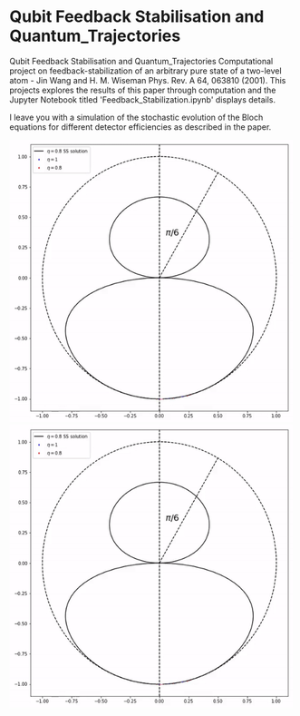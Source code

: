 # Qubit Feedback Stabilisation and Quantum_Trajectories
Qubit Feedback Stabilisation and Quantum_Trajectories Computational project on feedback-stabilization of an arbitrary pure state of a two-level atom - Jin Wang and H. M. Wiseman Phys. Rev. A 64, 063810 (2001). This projects explores the results of this paper through computation and the Jupyter Notebook titled 'Feedback_Stabilization.ipynb' displays details. 

I leave you with a simulation of the stochastic evolution of the Bloch equations for different detector efficiencies as described in the paper.

<img src="https://github.com/diagonal-hamiltonian/Qubit_Feedback-Stabilisation_and_Quantum_Trajectories/blob/main/imgs/Stochastic_BS_evolution.gif" width="500" height="500" /><img src="https://github.com/diagonal-hamiltonian/Qubit_Feedback-Stabilisation_and_Quantum_Trajectories/blob/main/imgs/Stochastic_BS_evolution.gif" width="500" height="500" />
